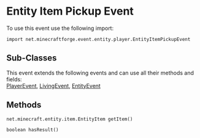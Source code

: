# Entity Item Pickup  Event

To use this event use the following import:
```groovy:no-line-numbers
import net.minecraftforge.event.entity.player.EntityItemPickupEvent
```

## Sub-Classes
This event extends the following events and can use all their methods and fields: <br>
[PlayerEvent](player_event/player_event.md), [LivingEvent](living_event/living_event.md), [EntityEvent](entity_event/entity_event.md)

## Methods
```groovy:no-line-numbers
net.minecraft.entity.item.EntityItem getItem()
```

```groovy:no-line-numbers
boolean hasResult()
```
